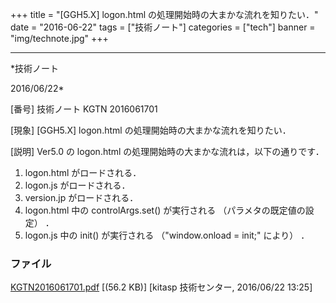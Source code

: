 ﻿+++
title = "[GGH5.X] logon.html の処理開始時の大まかな流れを知りたい．"
date = "2016-06-22"
tags = ["技術ノート"]
categories = ["tech"]
banner = "img/technote.jpg"
+++

-----------------------------------------------------------------------------------------------------------------------------

*技術ノート

2016/06/22*


[番号]
技術ノート KGTN 2016061701

[現象]
[GGH5.X] logon.html の処理開始時の大まかな流れを知りたい．

[説明]
Ver5.0 の logon.html の処理開始時の大まかな流れは，以下の通りです．

1. logon.html がロードされる．
2. logon.js がロードされる．
3. version.jp がロードされる．
4. logon.html 中の controlArgs.set() が実行される
（パラメタの既定値の設定） ．
5. logon.js 中の init() が実行される （"window.onload = init;" により）
．


### ファイル

 
 


[KGTN2016061701.pdf](http://techreport.kitasp.net/attachments/download/2718/KGTN2016061701.pdf)
 [(56.2 KB)] [kitasp 技術センター, 2016/06/22
13:25]


 


 

